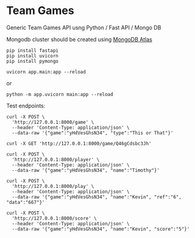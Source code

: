 # Team Games #

Generic Team Games API usng Python / Fast API / Mongo DB

Mongodb cluster should be created using [MongoDB Atlas](https://www.mongodb.com/)

```
pip install fastapi
pip install uvicorn
pip install pymongo
```

```
uvicorn app.main:app --reload
```
or 
```
python -m app.uvicorn main:app --reload
```

Test endpoints:

```
curl -X POST \
  'http://127.0.0.1:8000/game' \
  --header 'Content-Type: application/json' \
  --data-raw '{"game":"yHdVesGhsN34", "type":"This or That"}'

curl -X GET 'http://127.0.0.1:8000/game/Q46gCdsbc3Jh'

curl -X POST \
  'http://127.0.0.1:8000/player' \
  --header 'Content-Type: application/json' \
  --data-raw '{"game":"yHdVesGhsN34", "name":"Timothy"}'

curl -X POST \
  'http://127.0.0.1:8000/play' \
  --header 'Content-Type: application/json' \
  --data-raw '{"game":"yHdVesGhsN34", "name":"Kevin", "ref":"6", "data":"667"}'

curl -X POST \
  'http://127.0.0.1:8000/score' \
  --header 'Content-Type: application/json' \
  --data-raw '{"game":"yHdVesGhsN34", "name":"Kevin", "score":"5"}'
```

